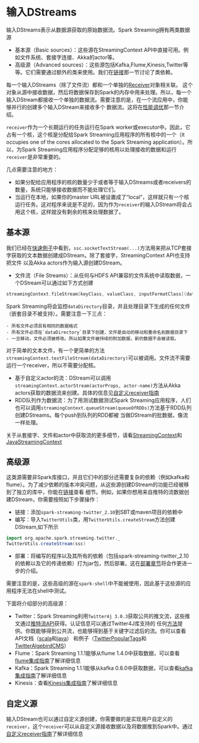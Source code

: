 # 输入DStreams

输入DStreams表示从数据源获取的原始数据流。Spark Streaming拥有两类数据源
- 基本源（Basic sources）：这些源在StreamingContext API中直接可用。例如文件系统、套接字连接、Akka的actor等。
- 高级源（Advanced sources）：这些源包括Kafka,Flume,Kinesis,Twitter等等。它们需要通过额外的类来使用。我们在[链接](linking.md)那一节讨论了类依赖。

每一个输入DStreams（除了文件流）都和一个单独的[Receiver](https://spark.apache.org/docs/latest/api/scala/index.html#org.apache.spark.streaming.receiver.Receiver)对象相关联。
这个对象从源中接收数据，然后将数据保存到Spark的内存中用来处理。所以，每一个输入DStream都接收一个单独的数据流。需要注意的是，在一个流应用中，你能够并行的创建多个输入DStream来接收多个
数据流。这将在[性能调优](../performance-tuning/README.md)那一节介绍。

`receiver`作为一个长期运行的任务运行在Spark worker或executor中。因此，它占有一个核，这个核是分配给Spark Streaming应用程序的所有核中的一个（it occupies one of the cores
allocated to the Spark Streaming application）。所以，为Spark Streaming应用程序分配足够的核用以处理接收的数据和运行`receiver`是非常重要的。

几点需要注意的地方：
- 如果分配给应用程序的核的数量少于或者等于输入DStreams或者receivers的数量，系统只能够接收数据而不能处理它们。
- 当运行在本地，如果你的master URL被设置成了“local”，这样就只有一个核运行任务。这对程序来说是不足的，因为作为`receiver`的输入DStream将会占用这个核，这样就没有剩余的核来处理数据了。

## 基本源

我们已经在[快速例子](../a-quick-example.md)中看到，`ssc.socketTextStream(...)`方法用来把从TCP套接字获取的文本数据创建成DStream。除了套接字，StreamingContext API也支持把文件
以及Akka actors作为输入源创建DStream。

- 文件流（File Streams）：从任何与HDFS API兼容的文件系统中读取数据，一个DStream可以通过如下方式创建

```scala
streamingContext.fileStream[keyClass, valueClass, inputFormatClass](dataDirectory)
```
Spark Streaming将会监控`dataDirectory`目录，并且处理目录下生成的任何文件（嵌套目录不被支持）。需要注意一下三点：

    - 所有文件必须具有相同的数据格式
    - 所有文件必须在`dataDirectory`目录下创建，文件是自动的移动和重命名到数据目录下
    - 一旦移动，文件必须被修改。所以如果文件被持续的附加数据，新的数据不会被读取。

对于简单的文本文件，有一个更简单的方法`streamingContext.textFileStream(dataDirectory)`可以被调用。文件流不需要运行一个receiver，所以不需要分配核。

- 基于自定义actor的流：DStream可以调用`streamingContext.actorStream(actorProps, actor-name)`方法从Akka actors获取的数据流来创建。具体的信息见[自定义receiver指南](https://spark.apache.org/docs/latest/streaming-custom-receivers.html#implementing-and-using-a-custom-actor-based-receiver)
- RDD队列作为数据流：为了用测试数据测试Spark Streaming应用程序，人们也可以调用`streamingContext.queueStream(queueOfRDDs)`方法基于RDD队列创建DStreams。每个push到队列的RDD都被
当做DStream的批数据，像流一样处理。

关于从套接字、文件和actor中获取流的更多细节，请看[StreamingContext](https://spark.apache.org/docs/latest/api/scala/index.html#org.apache.spark.streaming.StreamingContext)和
[JavaStreamingContext](https://spark.apache.org/docs/latest/api/java/index.html?org/apache/spark/streaming/api/java/JavaStreamingContext.html)

## 高级源

这类源需要非Spark库接口，并且它们中的部分还需要复杂的依赖（例如kafka和flume）。为了减少依赖的版本冲突问题，从这些源创建DStream的功能已经被移到了独立的库中，你能在[链接](linking.md)查看
细节。例如，如果你想用来自推特的流数据创建DStream，你需要按照如下步骤操作：

- 链接：添加`spark-streaming-twitter_2.10`到SBT或maven项目的依赖中
- 编写：导入`TwitterUtils`类，用`TwitterUtils.createStream`方法创建DStream,如下所示
```scala
import org.apache.spark.streaming.twitter._
TwitterUtils.createStream(ssc)
```
- 部署：将编写的程序以及其所有的依赖（包括spark-streaming-twitter_2.10的依赖以及它的传递依赖）打为jar包，然后部署。这在[部署章节](deploying-applications.md)将会作更进一步的介绍。

需要注意的是，这些高级的源在`spark-shell`中不能被使用，因此基于这些源的应用程序无法在shell中测试。

下面将介绍部分的高级源：

- Twitter：Spark Streaming利用`Twitter4j 3.0.3`获取公共的推文流，这些推文通过[推特流API](https://dev.twitter.com/docs/streaming-apis)获得。认证信息可以通过Twitter4J库支持的
任何[方法](http://twitter4j.org/en/configuration.html)提供。你既能够得到公共流，也能够得到基于关键字过滤后的流。你可以查看API文档（[scala](https://spark.apache.org/docs/latest/api/scala/index.html#org.apache.spark.streaming.twitter.TwitterUtils$)和[java](https://spark.apache.org/docs/latest/api/java/index.html?org/apache/spark/streaming/twitter/TwitterUtils.html)）
和例子（[TwitterPopularTags](https://github.com/apache/spark/blob/master/examples/src/main/scala/org/apache/spark/examples/streaming/TwitterPopularTags.scala)和[TwitterAlgebirdCMS](https://github.com/apache/spark/blob/master/examples/src/main/scala/org/apache/spark/examples/streaming/TwitterAlgebirdCMS.scala)）
- Flume：Spark Streaming 1.1.1能够从flume 1.4.0中获取数据，可以查看[flume集成指南](flume-integration-guide.md)了解详细信息
- Kafka：Spark Streaming 1.1.1能够从kafka 0.8.0中获取数据，可以查看[kafka集成指南](kafka-integration-guide.md)了解详细信息
- Kinesis：查看[Kinesis集成指南](kinesis-integration.md)了解详细信息

## 自定义源

输入DStream也可以通过自定义源创建，你需要做的是实现用户自定义的`receiver`，这个`receiver`可以从自定义源接收数据以及将数据推到Spark中。通过[自定义receiver指南](custom-receiver.md)了解详细信息